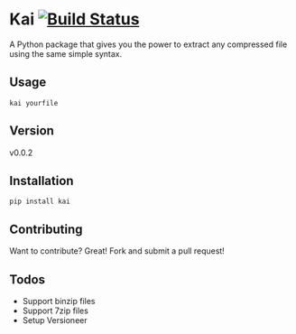 # Kai [![Build Status](https://travis-ci.org/brian-bates/kai.svg?branch=master)](https://travis-ci.org/brian-bates/kai)

A Python package that gives you the power to extract any compressed file using the same simple syntax.

## Usage
```shell
kai yourfile
```

## Version
v0.0.2

## Installation
```shell
pip install kai
```

## Contributing
Want to contribute? Great! Fork and submit a pull request!


## Todos

 - Support binzip files
 - Support 7zip files
 - Setup Versioneer
